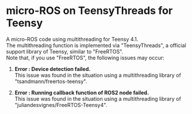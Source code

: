 # micro-ROS on TeensyThreads for Teensy

A micro-ROS code using multithreading for Teensy 4.1.   
The multithreading function is implemented via "TeensyThreads", a official support library of Teensy, similar to "FreeRTOS".  
Note that, if you use "FreeRTOS", the following issues may occur:
    
1. **Error : Device detection failed.**  
    This issue was found in the situation using a multithreading library of "tsandmann/freertos-teensy".

1. **Error : Running callback function of ROS2 node failed.**  
    This issue was found in the situation using a multithreading library of "juliandesvignes/FreeRTOS-Teensy4".
